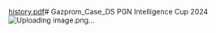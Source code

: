 [history.pdf](https://github.com/user-attachments/files/17770025/history.pdf)# Gazprom_Case_DS
PGN Intelligence Cup 2024
![Uploading image.png…]()

